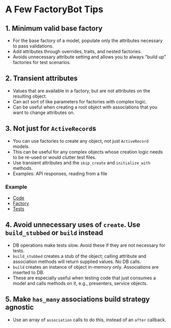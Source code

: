 # A Few FactoryBot Tips

## 1. Minimum valid base factory

- For the base factory of a model, populate only the attributes necessary to pass validations.
- Add attributes through overrides, traits, and nested factories.
- Avoids unnecessary attribute setting and allows you to always "build up" factories for test scenarios.

## 2. Transient attributes

- Values that are available in a factory, but are not attributes on the resulting object.
- Can act sort of like parameters for factories with complex logic.
- Can be useful when creating a root object with associations that you want to change attributes on.

## 3. Not just for `ActiveRecord`s

- You can use factories to create any object, not just `ActiveRecord` models.
- This can be useful for any complex objects whose creation logic needs to be re-used or would clutter test files.
- Use transient attributes and the `skip_create` and `initialize_with` methods.
- Examples: API responses, reading from a file

### Example

- [Code](app/services/fetch_book_description.rb)
- [Factory](spec/factories/books_api_response_bodies.rb)
- [Tests](spec/services/fetch_book_description_spec.rb)

## 4. Avoid unnecessary uses of `create`.  Use `build_stubbed` or `build` instead

- DB operations make tests slow.  Avoid these if they are not necessary for tests.
- `build_stubbed` creates a stub of the object; calling attribute and association methods will return supplied values.  No DB calls.
- `build` creates an instance of object in-memory only.  Associations are inserted to DB.
- These are especially useful when testing code that just consumes a model and calls methods on it, e.g., presenters, service objects.

## 5. Make `has_many` associations build strategy agnostic

- Use an array of `association` calls to do this, instead of an `after` callback.
